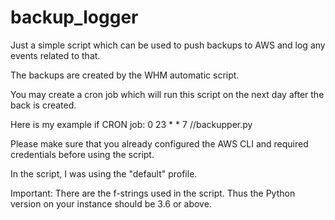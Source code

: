 # backup_logger
Just a simple script which can be used to push backups to AWS and log any events related to that.

The backups are created by the WHM automatic script. 

You may create a cron job which will run this script on the next day after the back is created. 

Here is my example if CRON job: 0 23 * * 7 /<PathToFile>/backupper.py

Please make sure that you already configured the AWS CLI and required credentials before using the script.

In the script, I was using the "default" profile.

Important: There are the f-strings used in the script. Thus the Python version on your instance should be 3.6 or above.

 
